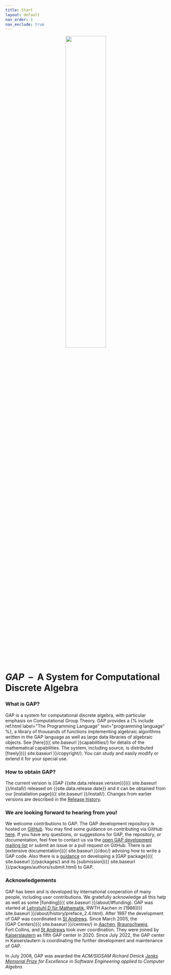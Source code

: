 ```yaml
---
title: Start
layout: default
nav_order: 1
nav_exclude: true
---
```

<div style="text-align: center;width:100%;">
    <img id="resp_logo" style="width:50%;" src="{{site.baseurl}}/assets/logo/light/gaplogo.svg"/>
</div>

<div id="main-title">
    <h1><em>GAP</em> &nbsp;–&nbsp; A System for Computational Discrete Algebra</h1>
</div>

<!--
### Upcoming events

- [GAP Days Spring 2026, May 4-8, 2026, University of Porto, Portugal](https://www.gapdays.de/gapdays2026-spring/)
-->

### What is GAP?

GAP is a system for computational discrete algebra, with particular
emphasis on Computational Group Theory.
GAP provides a {% include ref.html label="The Programming Language"
text="programming language" %}, a library of thousands of functions
implementing algebraic algorithms written in the GAP language as well as
large data libraries of
algebraic objects. See
[here]({{ site.baseurl }}capabilities/) for details of the mathematical capabilities.
The system, including source, is distributed
[freely]({{ site.baseurl }}/copyright/).
You can study and easily modify or extend it for your special use.

### How to obtain GAP?

The current version is
[GAP {{site.data.release.version}}]({{ site.baseurl }}/install/) released on {{site.data.release.date}}
and it can be obtained from our [installation page]({{ site.baseurl }}/install/).
Changes from earlier versions are described in the
[Release history](https://github.com/gap-system/gap/blob/master/CHANGES.md).


### We are looking forward to hearing from you!

We welcome contributions to GAP. The GAP development repository is
hosted on [GitHub](https://github.com/gap-system/gap). You may find some
guidance on contributing via GitHub
[here](https://github.com/gap-system/gap/blob/master/CONTRIBUTING.md).
If you have any questions, or suggestions for GAP, the repository, or
documentation, feel free to contact us via the [open GAP development
mailing list](https://lists.uni-kl.de/gap/info/gap) or
submit an issue or a pull request on GitHub.
There is an [extensive documentation]({{ site.baseurl }}/doc/) advising how to
write a GAP code. Also there is a
[guidance](https://gap-packages.github.io/example/) on
developing a [GAP package]({{ site.baseurl }}/packages/) and its
[submission]({{ site.baseurl }}/packages/authors/submit.html) to GAP.


### Acknowledgements

GAP has been and is developed by international cooperation of many people,
including user contributions. We gratefully acknowledge all this help as
well as some
[funding]({{ site.baseurl }}/about/#funding). GAP was
started at [Lehrstuhl D für
Mathematik](https://www.math.rwth-aachen.de/), RWTH Aachen in
[1986]({{ site.baseurl }}/about/history/preface_2.4.html).
After 1997
the development of GAP was coordinated in [St
Andrews](https://circa.st-andrews.ac.uk/). Since March 2005, the
[GAP Centers]({{ site.baseurl }}/centres/) in
[Aachen](https://www.math.rwth-aachen.de/),
[Braunschweig](https://www.tu-braunschweig.de/iaa/),
Fort Collins,
and [St Andrews](https://circa.st-andrews.ac.uk/) took over coordination.
They were joined by [Kaiserslautern](https://math.rptu.de/ags/agag/)
as fifth GAP center in 2020.
Since July 2022, the GAP center in Kaiserslautern is coordinating the
further development and maintenance of GAP.

In July 2008, GAP was awarded the *ACM/SIGSAM Richard Dimick [Jenks
Memorial Prize](https://www.sigsam.org/awards/jenks/index.html) for
Excellence in Software Engineering applied to Computer Algebra*.
